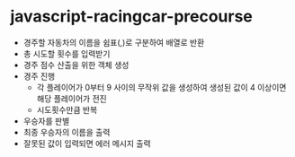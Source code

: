 # javascript-racingcar-precourse

- 경주할 자동차의 이름을 쉼표(,)로 구분하여 배열로 반환
- 총 시도할 횟수를 입력받기
- 경주 점수 산출을 위한 객체 생성
- 경주 진행
  - 각 플레이어가 0부터 9 사이의 무작위 값을 생성하여 생성된 값이 4 이상이면 해당 플레이어가 전진
  - 시도횟수만큼 반복
- 우승자를 판별
- 최종 우승자의 이름을 출력
- 잘못된 값이 입력되면 에러 메시지 출력
